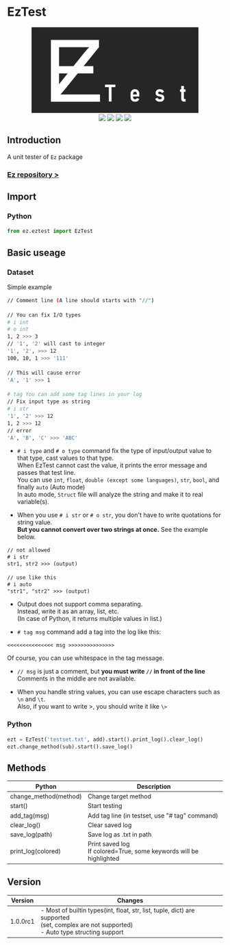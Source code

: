 # EzTest
<p align="center">
  <img src="https://github.com/EzManager/EzTest/blob/main/Document/EzTest.png?raw=true" height="200px" /> <br/>
  <img src="https://img.shields.io/badge/Python-1.0.0rc1-brightgreen?style=flat-square&logo=python" /></a>
  <img src="https://img.shields.io/badge/Java-unsupported-red?style=flat-square&logo=java" /></a>
  <img src="https://img.shields.io/badge/C++-unsupported-red?style=flat-square&logo=cplusplus" /></a>
  <img src="https://img.shields.io/badge/JavaScript-unsupported-red?style=flat-square&logo=javascript" /></a>
<p/>


## Introduction
A unit tester of `Ez` package
### [Ez repository >](https://github.com/EzManager/Ez)

## Import

### Python
```python
from ez.eztest import EzTest
```


## Basic useage

### Dataset
Simple example
``` bash
// Comment line (A line should starts with "//")

// You can fix I/O types
# i int
# o int
1, 2 >>> 3
// '1', '2' will cast to integer
'1', '2', >>> 12
100, 10, 1 >>> '111'

// This will cause error
'A', '1' >>> 1

# tag You can add some tag lines in your log
// Fix input type as string
# i str
'1', '2' >>> 12
1, 2 >>> 12
// error
'A', 'B', 'C' >>> 'ABC'
```
- `# i type` and `# o type` command fix the type of input/output value to that type, cast values to that type.\
When EzTest cannot cast the value, it prints the error message and passes that test line.\
You can use `int`, `float`, `double (except some languages)`, `str`, `bool`, and finally `auto` (Auto mode)\
In auto mode, `Struct` file will analyze the string and make it to real variable(s).

- When you use `# i str` or `# o str`, you don't have to write quotations for string value.\
**But you cannot convert over two strings at once.** See the example below.
```
// not allowed
# i str
str1, str2 >>> (output)

// use like this
# i auto
"str1", "str2" >>> (output)
```

- Output does not support comma separating.\
Instead, write it as an array, list, etc.\
(In case of Python, it returns multiple values in list.)

- `# tag msg` command add a tag into the log like this:
```
<<<<<<<<<<<<<<< msg >>>>>>>>>>>>>>>
```
Of course, you can use whitespace in the tag message.

- `// msg` is just a comment, but **you must write `//` in front of the line**
Comments in the middle are not available.

- When you handle string values, you can use escape characters such as `\n` and `\t`.\
Also, if you want to write >, you should write it like `\>`

### Python
``` python
ezt = EzTest('testset.txt', add).start().print_log().clear_log()
ezt.change_method(sub).start().save_log()
```

## Methods

| Python                | Description                                                            |
|-----------------------|------------------------------------------------------------------------|
| change_method(method) | Change target method                                                   |
| start()               | Start testing                                                          |
| add_tag(msg)          | Add tag line (in testset, use "# tag" command)                         |
| clear_log()           | Clear saved log                                                        |
| save_log(path)        | Save log as .txt in path                                               |
| print_log(colored)    | Print saved log<br/>If colored=True, some keywords will be highlighted |



## Version
| Version    | Changes                                                                                                                                          |
|------------|--------------------------------------------------------------------------------------------------------------------------------------------------|
| 1.0.0rc1   | - Most of builtin types(int, float, str, list, tuple, dict) are supported<br/>(set, complex are not supported)<br/>- Auto type structing support |
